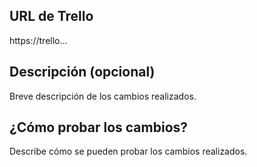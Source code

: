 ## URL de Trello
https://trello...

## Descripción (opcional)
Breve descripción de los cambios realizados.

## ¿Cómo probar los cambios?
Describe cómo se pueden probar los cambios realizados.

